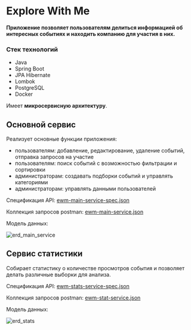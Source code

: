 # Explore With Me

**Приложение позволяет пользователям делиться информацией об интересных событиях и находить компанию для участия в них.**

### Стек технологий
- Java
- Spring Boot
- JPA Hibernate
- Lombok
- PostgreSQL
- Docker

Имеет **микросервисную архитектуру**.

## Основной сервис 

Реализует основные функции приложения:

- пользователям: добавление, редактирование, удаление событий, отправка запросов на участие
- пользователям: поиск событий с возможностью фильтрации и сортировки
- администраторам: создавать подборки событий и управлять категориями
- администраторам: управлять данными пользователей

Спецификация API: [ewm-main-service-spec.json](https://github.com/user-attachments/files/18442548/ewm-main-service-spec.json)

Коллекция запросов postman: [ewm-main-service.json](https://github.com/user-attachments/files/18442527/ewm-main-service.json)

Модель данных:

![erd_main_service](https://github.com/user-attachments/assets/8f52472e-66dc-4f25-9b5f-406777e145c9)

## Сервис статистики 

Собирает статистику о количестве просмотров события и позволяет делать различные выборки для анализа.

Спецификация API: [ewm-stats-service-spec.json](https://github.com/user-attachments/files/18442555/ewm-stats-service-spec.json)

Коллекция запросов postman: [ewm-stat-service.json](https://github.com/user-attachments/files/18442562/ewm-stat-service.json)

Модель данных:

![erd_stats](https://github.com/user-attachments/assets/0da0194a-f771-4aad-bb8c-9c7bbcb6c611)


